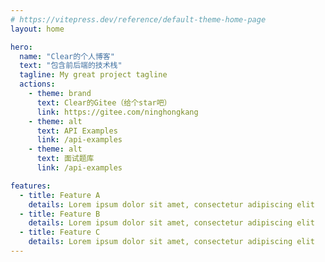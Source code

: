 ```yaml
---
# https://vitepress.dev/reference/default-theme-home-page
layout: home

hero:
  name: "Clear的个人博客"
  text: "包含前后端的技术栈"
  tagline: My great project tagline
  actions:
    - theme: brand
      text: Clear的Gitee（给个star吧）
      link: https://gitee.com/ninghongkang
    - theme: alt
      text: API Examples
      link: /api-examples
    - theme: alt
      text: 面试题库
      link: /api-examples

features:
  - title: Feature A
    details: Lorem ipsum dolor sit amet, consectetur adipiscing elit
  - title: Feature B
    details: Lorem ipsum dolor sit amet, consectetur adipiscing elit
  - title: Feature C
    details: Lorem ipsum dolor sit amet, consectetur adipiscing elit
---
```


<Confetti/>